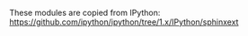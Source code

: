 These modules are copied from IPython:
https://github.com/ipython/ipython/tree/1.x/IPython/sphinxext
